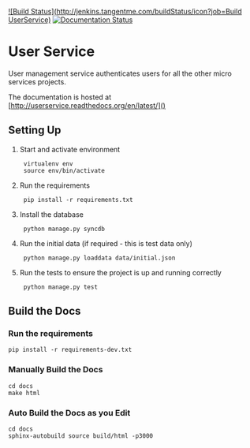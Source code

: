 [![Build Status](http://jenkins.tangentme.com/buildStatus/icon?job=Build UserService)](http://jenkins.tangentme.com/view/MicroServices/job/Build%20UserService/)
[![Documentation Status](https://readthedocs.org/projects/userservice/badge/?version=latest)](https://readthedocs.org/projects/userservice/?badge=latest)

# User Service


User management service authenticates users for all the other micro services projects. 

The documentation is hosted at [http://userservice.readthedocs.org/en/latest/]()

## Setting Up

1. Start and activate environment
		
		virtualenv env
		source env/bin/activate

1. Run the requirements 

		pip install -r requirements.txt
		
1. Install the database

		python manage.py syncdb
		
1. Run the initial data (if required - this is test data only)

		python manage.py loaddata data/initial.json

1. Run the tests to ensure the project is up and running correctly

		python manage.py test
		
## Build the Docs

### Run the requirements

	pip install -r requirements-dev.txt
	
### Manually Build the Docs

    cd docs     
    make html

### Auto Build the Docs as you Edit

	cd docs
	sphinx-autobuild source build/html -p3000
